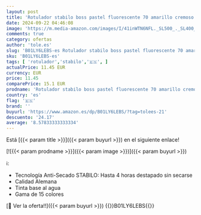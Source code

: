 ```yaml
---
layout: post
title: 'Rotulador stabilo boss pastel fluorescente 70 amarillo cremoso'
date: 2024-09-22 04:46:08
image: 'https://m.media-amazon.com/images/I/41inWTN6NFL._SL500_._SL400_.jpg'
comments: true
category: ofertas
author: 'tole.es'
slug: 'B01LY6LEBS-es Rotulador stabilo boss pastel fluorescente 70 amarillo...'
sku: 'B01LY6LEBS-es'
tags: [ 'rotulador','stabilo','🇪🇸', ]
actualPrice: 11.45 EUR
currency: EUR
price: 11.45
comparePrice: 15.1 EUR
prodname: 'Rotulador stabilo boss pastel fluorescente 70 amarillo cremoso'
country: 'es'
flag: '🇪🇸'
brand: ''
buyurl: 'https://www.amazon.es/dp/B01LY6LEBS/?tag=tolees-21'
descuento: '24.17'
average: '8.57833333333334'
---
```


Está [{{< param title >}}]({{< param buyurl >}}) en el siguiente enlace!

[![{{< param prodname >}}]({{< param image >}})]({{< param buyurl >}})

ℹ️:

- Tecnología Anti-Secado STABILO: Hasta 4 horas destapado sin secarse
- Calidad Alemana
- Tinta base al agua
- Gama de 15 colores

[🛒 Ver la oferta!!]({{< param buyurl >}})
{{<world>}}B01LY6LEBS{{</world>}}
